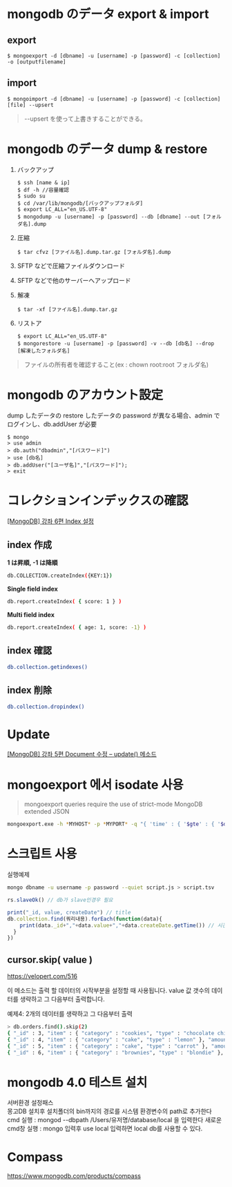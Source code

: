 # mongodb のデータ export & import

## export

<pre><code>$ mongoexport -d [dbname] -u [username] -p [password] -c [collection] -o [outputfilename]</code></pre>

## import

<pre><code>$ mongoimport -d [dbname] -u [username] -p [password] -c [collection] [file] --upsert</code></pre>

> --upsert を使って上書きすることができる。

# mongodb のデータ dump & restore

1. バックアップ

   <pre><code>$ ssh [name & ip]
   $ df -h //容量確認
   $ sudo su
   $ cd /var/lib/mongodb/[バックアップフォルダ]
   $ export LC_ALL="en_US.UTF-8"
   $ mongodump -u [username] -p [password] --db [dbname] --out [フォルダ名].dump</code></pre>

2. 圧縮

   <pre><code>$ tar cfvz [ファイル名].dump.tar.gz [フォルダ名].dump</code></pre>

3. SFTP などで圧縮ファイルダウンロード

4. SFTP などで他のサーバーへアップロード

5. 解凍

   <pre><code>$ tar -xf [ファイル名].dump.tar.gz</code></pre>

6. リストア
   <pre><code>$ export LC_ALL="en_US.UTF-8"
   $ mongorestore -u [username] -p [password] -v --db [db名] --drop [解凍したフォルダ名]</code></pre>

> ファイルの所有者を確認すること(ex : chown root:root フォルダ名)

# mongodb のアカウント設定

dump したデータの restore したデータの password が異なる場合、admin でログインし、db.addUser が必要

<pre><code>$ mongo
> use admin
> db.auth("dbadmin","[パスワード]")
> use [db名]
> db.addUser("[ユーザ名]","[パスワード]");
> exit</code></pre>

# コレクションインデックスの確認

[[MongoDB] 강좌 6편 Index 설정](https://velopert.com/560)

## index 作成

**1 は昇順, -1 は降順**

```bash
db.COLLECTION.createIndex({KEY:1})
```

**Single field index**

```bash
db.report.createIndex( { score: 1 } )
```

**Multi field index**

```bash
db.report.createIndex( { age: 1, score: -1} )
```

## index 確認

```bash
db.collection.getindexes()
```

## index 削除

```bash
db.collection.dropindex()
```

# Update

[[MongoDB] 강좌 5편 Document 수정 – update() 메소드](https://velopert.com/545)

# mongoexport 에서 isodate 사용

> mongoexport queries require the use of strict-mode MongoDB extended JSON

```bash
mongoexport.exe -h *MYHOST* -p *MYPORT* -q "{ 'time' : { '$gte' : { '$date' : '2014-12-21 12:57:00.506Z' },'$lt' : { '$date' : '2014-12-21 12:59:00.506Z' } } }"
```

# 스크립트 사용

실행예제

```bash
mongo dbname -u username -p password --quiet script.js > script.tsv
```

```javascript
rs.slaveOk() // db가 slave인경우 필요

print("_id, value, createDate") // title
db.collection.find(쿼리내용).forEach(function(data){
    print(data._id+","+data.value+","+data.createDate.getTime()) // 시간에 대해선 getTime를 사용하면 UNIXTIME출력가능
  }
})
```

## cursor.skip( value )

https://velopert.com/516

이 메소드는 출력 할 데이터의 시작부분을 설정할 때 사용됩니다. value 값 갯수의 데이터를 생략하고 그 다음부터 출력합니다.

예제4: 2개의 데이터를 생략하고 그 다음부터 출력

```bash
> db.orders.find().skip(2)
{ "_id" : 3, "item" : { "category" : "cookies", "type" : "chocolate chip" }, "amount" : 15 }
{ "_id" : 4, "item" : { "category" : "cake", "type" : "lemon" }, "amount" : 30 }
{ "_id" : 5, "item" : { "category" : "cake", "type" : "carrot" }, "amount" : 20 }
{ "_id" : 6, "item" : { "category" : "brownies", "type" : "blondie" }, "amount" : 10 }
```

# mongodb 4.0 테스트 설치

서버환경 설정패스  
몽고DB 설치후 설치폴더의 bin까지의 경로를 시스템 환경변수의 path로 추가한다  
cmd 실행 : mongod --dbpath /Users/유저명/database/local 을 입력한다
새로운 cmd창 실행 : mongo 입력후 use local 입력하면 local db를 사용할 수 있다.

# Compass  

https://www.mongodb.com/products/compass  